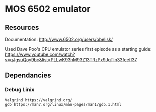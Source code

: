 # MOS 6502 emulator

## Resources
Documentation: http://www.6502.org/users/obelisk/

Used Dave Poo's CPU emulator series first episode as a starting guide: https://www.youtube.com/watch?v=qJgsuQoy9bc&list=PLLwK93hM93Z13TRzPx9JqTIn33feefl37


## Dependancies
### Debug Linix
    Valgrind https://valgrind.org/
    gdb https://man7.org/linux/man-pages/man1/gdb.1.html 
